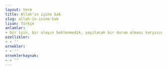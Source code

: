 ```yaml
---
layout: term
title: Allah'ın işine bak
slug: allah-in-isine-bak
lisan: Türkçe
anlamlar:
- bir işin, bir olayın beklenmedik, şaşılacak bir durum alması karşısında kullanılan bir söz
ozellikler:
- - ''
ornekler:
- - ''
orneklerkaynak:
- - ''
---
```

